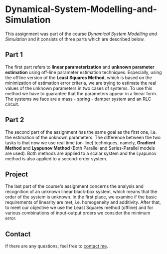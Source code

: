 # Dynamical-System-Modelling-and-Simulation
This assignment was part of the course _Dynamical System Modelling and Simulation_ and it consists of three parts which are described below.

## Part 1
The first part refers to **linear parameterization** and **unknown parameter estimation** using off-line parameter estimation techniques. Especially, using the offline version of the **Least Squares Method**, which is based on the minimization of estimation error criteria, we are trying to estimate the real values of the unknown parameters in two cases of systems. To use this method we have to guarantee that the parameters appear in a linear form. The systems we face are a mass - spring - damper system and an RLC circuit.
 
## Part 2
The second part of the assignment has the same goal as the first one, i.e. the estimation of the unknown parameters. The difference between the two tasks is that now we use real time (on-line) techniques, namely, **Gradient Method** and **Lyapunov Method** (Both Parallel and Series-Parallel models are used). Both methods are applied to a scalar system and the Lyapunov method is also applied to a second-order system.

## Project
The last part of the course's assignment concerns the analysis and recognition of an unknown linear black-box system, which means that the order of the system is unknown. In the first place, we examine if the basic requirements of linearity are met, i.e. homogeneity and additivity. After that, to meet our objective we use the Least Squares method (offline) and for various combinations of input-output orders we consider the minimum error.

## Contact
If there are any questions, feel free to [contact me](mailto:thomi199822@gmail.com?subject=[GitHub]%20Source%20Han%20Sans). 

